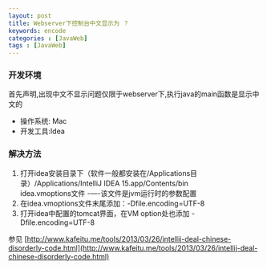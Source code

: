 ```yaml
---
layout: post
title: Webserver下控制台中文显示为 ？
keywords: encode
categories : [JavaWeb]
tags : [JavaWeb]
---
```

### 开发环境

首先声明,出现中文不显示问题仅限于webserver下,执行java的main函数是显示中文的

* 操作系统: Mac   
* 开发工具:Idea

### 解决方法

1. 打开idea安装目录下（软件一般都安装在/Applications目录）/Applications/IntelliJ IDEA 15.app/Contents/bin   
idea.vmoptions文件    -—-该文件是jvm运行时的参数配置
2. 在idea.vmoptions文件末尾添加：-Dfile.encoding=UTF-8
3. 打开idea中配置的tomcat界面，在VM option处也添加  -Dfile.encoding=UTF-8

参见 [http://www.kafeitu.me/tools/2013/03/26/intellij-deal-chinese-disorderly-code.html](http://www.kafeitu.me/tools/2013/03/26/intellij-deal-chinese-disorderly-code.html)







